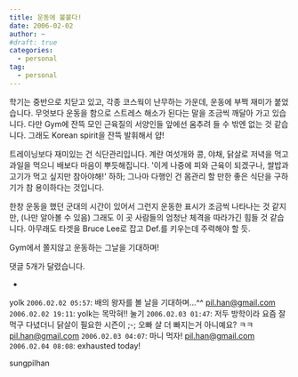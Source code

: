 ```yaml
---
title: 운동에 불붙다!
date: 2006-02-02
author: ~
#draft: true
categories:
  - personal
tag:
  - personal
---
```




학기는 중반으로 치닫고 있고, 각종 코스웍이 난무하는 가운데, 운동에 부쩍 재미가 붙었습니다.
무엇보다 운동을 함으로 스트레스 해소가 된다는 말을 조금씩 깨달아 가고 있습니다.
다만 Gym에 잔뜩 모인 근육질의 서양인들 앞에선 움추려 들 수 밖엔 없는 것 같습니다.
그래도 Korean spirit을 잔뜩 발휘해서 얍!

트레이닝보다 재미있는 건 식단관리입니다. 계란 여섯개와 콩, 야채, 닭살로 저녁을 먹고 과일을 먹으니 배보다 마음이 뿌듯해집니다. '이게 나중에 피와 근육이 되겠구나, 쌀밥과 고기가 먹고 싶지만 참아야해!' 하하;
그나마 다행인 건 몸관리 할 만한 좋은 식단을 구하기가 참 용이하다는 것입니다.

한창 운동을 했던 군대의 시간이 있어서 그런지 운동한 표시가 조금씩 나타나는 것 같지만, (나만 알아볼 수 있음)
그래도 이 곳 사람들의 엄청난 체격을 따라가긴 힘들 것 같습니다.
아무래도 타겟을 Bruce Lee로 잡고 Def.를 키우는데 주력해야 할 듯.

Gym에서 쫄지않고 운동하는 그날을 기대하며!


 댓글  5개가 달렸습니다.

- 
yolk `2006.02.02 05:57`: 
배의 왕자를 볼 날을 기대하며...^^
pil.han@gmail.com `2006.02.02 19:11`: 
yolk는 목막혀!!
눌기 `2006.02.03 01:47`: 
저두 방학이라 요즘 잘 먹구 다녔더니 닭살이 필요한 시즌이 ;-; 오빠 살 더 빠지는거 아니예요? ㅋㅋ
pil.han@gmail.com `2006.02.03 04:07`: 
마니 먹자!
pil.han@gmail.com `2006.02.04 08:08`: 
exhausted today!








sungpilhan
         


